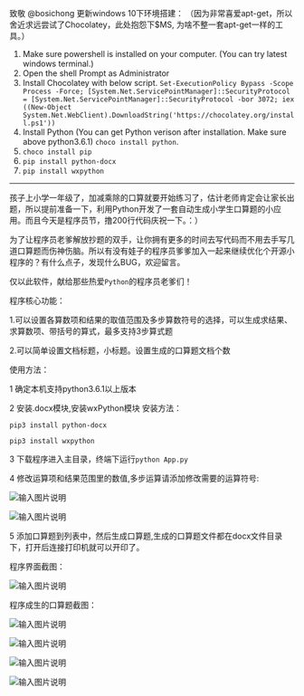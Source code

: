 致敬 @bosichong
更新windows 10下环境搭建： （因为非常喜爱apt-get，所以舍近求远尝试了Chocolatey，此处抱怨下$MS, 为啥不整一套apt-get一样的工具。）
1. Make sure powershell is installed on your computer. (You can try latest windows terminal.)
2. Open the shell Prompt as Administrator
3. Install Chocolatey with below script.
`Set-ExecutionPolicy Bypass -Scope Process -Force; [System.Net.ServicePointManager]::SecurityProtocol = [System.Net.ServicePointManager]::SecurityProtocol -bor 3072; iex ((New-Object System.Net.WebClient).DownloadString('https://chocolatey.org/install.ps1'))`
4. Install Python (You can get Python verison after installation. Make sure above python3.6.1)
`choco install python`.
5. `choco install pip`
6. `pip install python-docx`
7. `pip install wxpython`
---

孩子上小学一年级了，加减乘除的口算就要开始练习了，估计老师肯定会让家长出题，所以提前准备一下，利用Python开发了一套自动生成小学生口算题的小应用。而且今天是程序员节，撸200行代码庆祝一下。：）


为了让程序员老爹解放抄题的双手，让你拥有更多的时间去写代码而不用去手写几道口算题而伤神伤脑。所以有没有娃子的程序员爹爹加入一起来继续优化个开源小程序的？有什么点子，发现什么BUG，欢迎留言。

仅以此软件，献给那些热爱`Python`的程序员老爹们！

程序核心功能：

1.可以设置各算数项和结果的取值范围及多步算数符号的选择，可以生成求结果、求算数项、带括号的算式，最多支持3步算式题

2.可以简单设置文档标题，小标题。设置生成的口算题文档个数




使用方法：

1 确定本机支持python3.6.1以上版本

2 安装.docx模块,安装wxPython模块 安装方法：

`pip3 install python-docx`

`pip3 install wxpython`


3 下载程序进入主目录，终端下运行`python App.py `

4 修改运算项和结果范围里的数值,多步运算请添加修改需要的运算符号:

![输入图片说明](https://images.gitee.com/uploads/images/2019/0102/165520_883d5be6_125848.png)

![输入图片说明](https://images.gitee.com/uploads/images/2019/0102/204453_e30f38d6_125848.png)

5 添加口算题到列表中，然后生成口算题,生成的口算题文件都在docx文件目录下，打开后连接打印机就可以开印了。




程序界面截图：

![输入图片说明](https://images.gitee.com/uploads/images/2019/0102/165314_cc68e64d_125848.png "Snip20190102_1.png")


程序成生的口算题截图：

![输入图片说明](https://images.gitee.com/uploads/images/2018/1119/214154_bb529734_125848.png "001.png")

![输入图片说明](https://images.gitee.com/uploads/images/2018/1119/214206_a3081f2e_125848.png "002.png")

![输入图片说明](https://images.gitee.com/uploads/images/2018/1119/214230_b9c6e3ef_125848.png "003.png")

![输入图片说明](https://images.gitee.com/uploads/images/2018/1119/214240_e946434d_125848.png "004.png")
